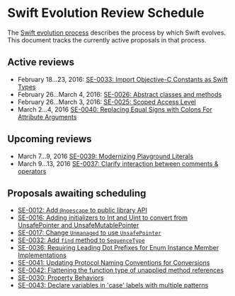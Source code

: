 # Swift Evolution Review Schedule

The [Swift evolution process][evolution-process] describes the process
by which Swift evolves. This document tracks the currently active
proposals in that process.

## Active reviews

* February 18...23, 2016: [SE-0033: Import Objective-C Constants as Swift Types](proposals/0033-import-objc-constants.md)
* February 26...March 4, 2016: [SE-0026: Abstract classes and methods](proposals/0026-abstract-classes-and-methods.md)
* February 26...March 3, 2016: [SE-0025: Scoped Access Level](proposals/0025-scoped-access-level.md)
* March 2...4, 2016 [SE-0040: Replacing Equal Signs with Colons For Attribute Arguments](proposals/0040-attributecolons.md)

## Upcoming reviews

* March 7...9, 2016 [SE-0039: Modernizing Playground Literals](proposals/0039-playgroundliterals.md)
* March 9...13, 2016 [SE-0037: Clarify interaction between comments & operators](proposals/0037-clarify-comments-and-operators.md)


## Proposals awaiting scheduling

* [SE-0012: Add `@noescape` to public library API](proposals/0012-add-noescape-to-public-library-api.md)
* [SE-0016: Adding initializers to Int and Uint to convert from UnsafePointer and UnsafeMutablePointer](proposals/0016-initializers-for-converting-unsafe-pointers-to-ints.md)
* [SE-0017: Change `Unmanaged` to use `UnsafePointer`](proposals/0017-convert-unmanaged-to-use-unsafepointer.md)
* [SE-0032: Add `find` method to `SequenceType`](proposals/0032-sequencetype-find.md)
* [SE-0036: Requiring Leading Dot Prefixes for Enum Instance Member Implementations](proposals/0036-enum-dot.md)
* [SE-0041: Updating Protocol Naming Conventions for Conversions](proposals/0041-conversion-protocol-conventions.md)
* [SE-0042: Flattening the function type of unapplied method references](proposals/0042-flatten-method-types.md)
* [SE-0030: Property Behaviors](proposals/0030-property-behavior-decls.md)
* [SE-0043: Declare variables in 'case' labels with multiple patterns](proposals/0043-declare-variables-in-case-labels-with-multiple-patterns.md)

[evolution-process]: process.md  "The Swift evolution process"

